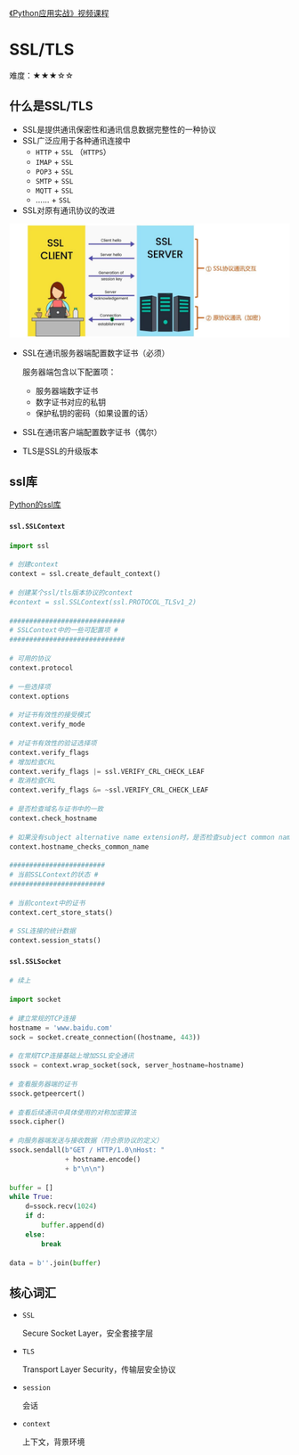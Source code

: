 [《Python应用实战》视频课程](https://study.163.com/course/courseMain.htm?courseId=1209533804&share=2&shareId=400000000624093)

# SSL/TLS

难度：★★★☆☆

## 什么是SSL/TLS

- SSL是提供通讯保密性和通讯信息数据完整性的一种协议
- SSL广泛应用于各种通讯连接中
    + `HTTP` + `SSL` （`HTTPS`）
    + `IMAP` + `SSL`
    + `POP3` + `SSL`
    + `SMTP` + `SSL`
    + `MQTT` + `SSL`
    + …… + `SSL`
- SSL对原有通讯协议的改进

![SSL](images/ssl.JPG)

- SSL在通讯服务器端配置数字证书（必须）

  服务器端包含以下配置项：
    + 服务器端数字证书
    + 数字证书对应的私钥
    + 保护私钥的密码（如果设置的话）

- SSL在通讯客户端配置数字证书（偶尔）

- TLS是SSL的升级版本

## ssl库

[Python的ssl库](https://docs.python.org/3/library/ssl.html)

#### `ssl.SSLContext`

```python
import ssl

# 创建context
context = ssl.create_default_context()

# 创建某个ssl/tls版本协议的context
#context = ssl.SSLContext(ssl.PROTOCOL_TLSv1_2)

#############################
# SSLContext中的一些可配置项 #
#############################

# 可用的协议
context.protocol

# 一些选择项
context.options

# 对证书有效性的接受模式
context.verify_mode

# 对证书有效性的验证选择项
context.verify_flags
# 增加检查CRL
context.verify_flags |= ssl.VERIFY_CRL_CHECK_LEAF
# 取消检查CRL
context.verify_flags &= ~ssl.VERIFY_CRL_CHECK_LEAF

# 是否检查域名与证书中的一致
context.check_hostname

# 如果没有subject alternative name extension时，是否检查subject common name
context.hostname_checks_common_name

########################
# 当前SSLContext的状态 #
########################

# 当前context中的证书
context.cert_store_stats()

# SSL连接的统计数据
context.session_stats()
```

#### `ssl.SSLSocket`

```python
# 续上

import socket

# 建立常规的TCP连接
hostname = 'www.baidu.com'
sock = socket.create_connection((hostname, 443))

# 在常规TCP连接基础上增加SSL安全通讯
ssock = context.wrap_socket(sock, server_hostname=hostname)

# 查看服务器端的证书
ssock.getpeercert()

# 查看后续通讯中具体使用的对称加密算法
ssock.cipher()

# 向服务器端发送与接收数据（符合原协议的定义）
ssock.sendall(b"GET / HTTP/1.0\nHost: "
              + hostname.encode()
              + b"\n\n")

buffer = []
while True:
    d=ssock.recv(1024)
    if d:
        buffer.append(d)
    else:
        break

data = b''.join(buffer)

```



## 核心词汇

- `SSL`

  Secure Socket Layer，安全套接字层

- `TLS`

  Transport Layer Security，传输层安全协议

- `session`

  会话

- `context`

  上下文，背景环境
